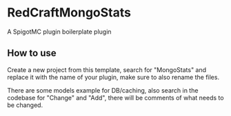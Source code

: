 
# RedCraftMongoStats

A SpigotMC plugin boilerplate plugin

## How to use

Create a new project from this template, search for "MongoStats" and replace it with the name of your plugin, make sure to also rename the files.

There are some models example for DB/caching, also search in the codebase for "Change" and "Add", there will be comments of what needs to be changed.
